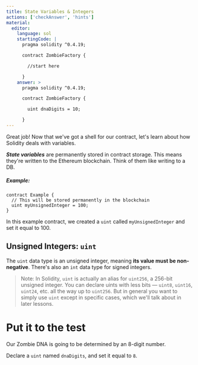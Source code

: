 ```yaml
---
title: State Variables & Integers
actions: ['checkAnswer', 'hints']
material:
  editor:
    language: sol
    startingCode: |
      pragma solidity ^0.4.19;

      contract ZombieFactory {

        //start here

      }
    answer: >
      pragma solidity ^0.4.19;

      contract ZombieFactory {

        uint dnaDigits = 10;

      }
---
```


Great job! Now that we've got a shell for our contract, let's learn about how Solidity deals with variables.

**_State variables_** are permanently stored in contract storage. This means they're written to the Ethereum blockchain. Think of them like writing to a DB.

##### Example:
```
contract Example {
  // This will be stored permanently in the blockchain
  uint myUnsignedInteger = 100;
}
```

In this example contract, we created a `uint` called `myUnsignedInteger` and set it equal to 100.

## Unsigned Integers: `uint`

The `uint` data type is an unsigned integer, meaning **its value must be non-negative**. There's also an `int` data type for signed integers.

> Note: In Solidity, `uint` is actually an alias for `uint256`, a 256-bit unsigned integer. You can declare uints with less bits — `uint8`, `uint16`, `uint24`, etc. all the way up to `uint256`. But in general you want to simply use `uint` except in specific cases, which we'll talk about in later lessons.

# Put it to the test

Our Zombie DNA is going to be determined by an 8-digit number.

Declare a `uint` named `dnaDigits`, and set it equal to `8`.
